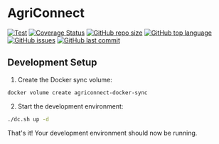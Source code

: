 # AgriConnect

[![Test](https://github.com/akvo/agriconnect/actions/workflows/test.yml/badge.svg?branch=main)](https://github.com/akvo/agriconnect/actions/workflows/test.yml)
[![Coverage Status](https://coveralls.io/repos/github/akvo/agriconnect/badge.svg?branch=main)](https://coveralls.io/github/akvo/agriconnect?branch=main)
[![GitHub repo size](https://img.shields.io/github/repo-size/akvo/agriconnect)](https://github.com/akvo/agriconnect)
[![GitHub top language](https://img.shields.io/github/languages/top/akvo/agriconnect)](https://github.com/akvo/agriconnect)
[![GitHub issues](https://img.shields.io/github/issues/akvo/agriconnect)](https://github.com/akvo/agriconnect/issues)
[![GitHub last commit](https://img.shields.io/github/last-commit/akvo/agriconnect)](https://github.com/akvo/agriconnect/commits/main)

## Development Setup

1. Create the Docker sync volume:
```bash
docker volume create agriconnect-docker-sync
```

2. Start the development environment:
```bash
./dc.sh up -d
```

That's it! Your development environment should now be running.